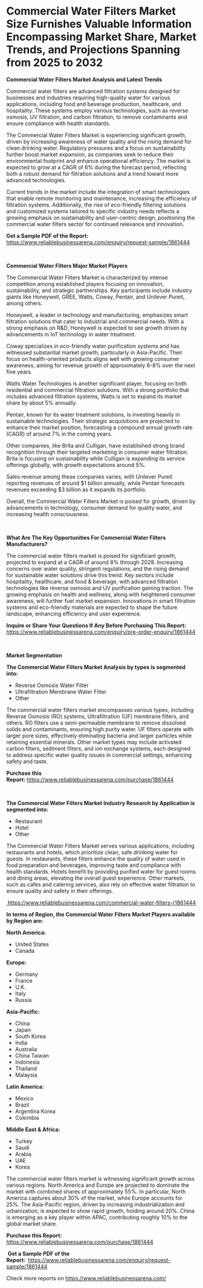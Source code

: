 <p><h1>Commercial Water Filters Market Size Furnishes Valuable Information Encompassing Market Share, Market Trends, and Projections Spanning from 2025 to 2032</h1></p><p><strong>Commercial Water Filters Market Analysis and Latest Trends</strong></p>
<p><p>Commercial water filters are advanced filtration systems designed for businesses and industries requiring high-quality water for various applications, including food and beverage production, healthcare, and hospitality. These systems employ various technologies, such as reverse osmosis, UV filtration, and carbon filtration, to remove contaminants and ensure compliance with health standards.</p><p>The Commercial Water Filters Market is experiencing significant growth, driven by increasing awareness of water quality and the rising demand for clean drinking water. Regulatory pressures and a focus on sustainability further boost market expansion, as companies seek to reduce their environmental footprint and enhance operational efficiency. The market is expected to grow at a CAGR of 6% during the forecast period, reflecting both a robust demand for filtration solutions and a trend toward more advanced technologies.</p><p>Current trends in the market include the integration of smart technologies that enable remote monitoring and maintenance, increasing the efficiency of filtration systems. Additionally, the rise of eco-friendly filtering solutions and customized systems tailored to specific industry needs reflects a growing emphasis on sustainability and user-centric design, positioning the commercial water filters sector for continued relevance and innovation.</p></p>
<p><strong>Get a Sample PDF of the Report:&nbsp;</strong> <a href="https://www.reliablebusinessarena.com/enquiry/request-sample/1861444?utm_campaign=3268&utm_medium=2&utm_source=Github&utm_content=ia&utm_term=11042025&utm_id=commercial-water-filters">https://www.reliablebusinessarena.com/enquiry/request-sample/1861444</a></p>
<p>&nbsp;</p>
<p><strong>Commercial Water Filters Major Market Players</strong></p>
<p><p>The Commercial Water Filters Market is characterized by intense competition among established players focusing on innovation, sustainability, and strategic partnerships. Key participants include industry giants like Honeywell, GREE, Watts, Coway, Pentair, and Unilever Pureit, among others.</p><p>Honeywell, a leader in technology and manufacturing, emphasizes smart filtration solutions that cater to industrial and commercial needs. With a strong emphasis on R&D, Honeywell is expected to see growth driven by advancements in IoT technology in water treatment.</p><p>Coway specializes in eco-friendly water purification systems and has witnessed substantial market growth, particularly in Asia-Pacific. Their focus on health-oriented products aligns well with growing consumer awareness, aiming for revenue growth of approximately 6-8% over the next five years.</p><p>Watts Water Technologies is another significant player, focusing on both residential and commercial filtration solutions. With a strong portfolio that includes advanced filtration systems, Watts is set to expand its market share by about 5% annually.</p><p>Pentair, known for its water treatment solutions, is investing heavily in sustainable technologies. Their strategic acquisitions are projected to enhance their market position, forecasting a compound annual growth rate (CAGR) of around 7% in the coming years.</p><p>Other companies, like Brita and Culligan, have established strong brand recognition through their targeted marketing in consumer water filtration. Brita is focusing on sustainability while Culligan is expanding its service offerings globally, with growth expectations around 5%.</p><p>Sales revenue among these companies varies, with Unilever Pureit reporting revenues of around $1 billion annually, while Pentair forecasts revenues exceeding $3 billion as it expands its portfolio.</p><p>Overall, the Commercial Water Filters Market is poised for growth, driven by advancements in technology, consumer demand for quality water, and increasing health consciousness.</p></p>
<p>&nbsp;</p>
<p><strong>What Are The Key Opportunities For Commercial Water Filters Manufacturers?</strong></p>
<p><p>The commercial water filters market is poised for significant growth, projected to expand at a CAGR of around 8% through 2028. Increasing concerns over water quality, stringent regulations, and the rising demand for sustainable water solutions drive this trend. Key sectors include hospitality, healthcare, and food & beverage, with advanced filtration technologies like reverse osmosis and UV purification gaining traction. The growing emphasis on health and wellness, along with heightened consumer awareness, will further fuel market expansion. Innovations in smart filtration systems and eco-friendly materials are expected to shape the future landscape, enhancing efficiency and user experience.</p></p>
<p><strong>Inquire or Share Your Questions If Any Before Purchasing This Report:</strong> <a href="https://www.reliablebusinessarena.com/enquiry/pre-order-enquiry/1861444?utm_campaign=3268&utm_medium=2&utm_source=Github&utm_content=ia&utm_term=11042025&utm_id=commercial-water-filters">https://www.reliablebusinessarena.com/enquiry/pre-order-enquiry/1861444</a></p>
<p>&nbsp;</p>
<p><strong>Market Segmentation</strong></p>
<p><strong>The Commercial Water Filters Market Analysis by types is segmented into:</strong></p>
<p><ul><li>Reverse Osmosis Water Filter</li><li>Ultrafiltration Membrane Water Filter</li><li>Other</li></ul></p>
<p><p>The commercial water filters market encompasses various types, including Reverse Osmosis (RO) systems, Ultrafiltration (UF) membrane filters, and others. RO filters use a semi-permeable membrane to remove dissolved solids and contaminants, ensuring high purity water. UF filters operate with larger pore sizes, effectively eliminating bacteria and larger particles while retaining essential minerals. Other market types may include activated carbon filters, sediment filters, and ion exchange systems, each designed to address specific water quality issues in commercial settings, enhancing safety and taste.</p></p>
<p><strong>Purchase this Report:&nbsp;</strong><a href="https://www.reliablebusinessarena.com/purchase/1861444?utm_campaign=3268&utm_medium=2&utm_source=Github&utm_content=ia&utm_term=11042025&utm_id=commercial-water-filters">https://www.reliablebusinessarena.com/purchase/1861444</a></p>
<p>&nbsp;</p>
<p><strong>The Commercial Water Filters Market Industry Research by Application is segmented into:</strong></p>
<p><ul><li>Restaurant</li><li>Hotel</li><li>Other</li></ul></p>
<p><p>The Commercial Water Filters Market serves various applications, including restaurants and hotels, which prioritize clean, safe drinking water for guests. In restaurants, these filters enhance the quality of water used in food preparation and beverages, improving taste and compliance with health standards. Hotels benefit by providing purified water for guest rooms and dining areas, elevating the overall guest experience. Other markets, such as cafes and catering services, also rely on effective water filtration to ensure quality and safety in their offerings.</p></p>
<p><a href="https://www.reliablebusinessarena.com/commercial-water-filters-r1861444?utm_campaign=3268&utm_medium=2&utm_source=Github&utm_content=ia&utm_term=11042025&utm_id=commercial-water-filters">&nbsp;https://www.reliablebusinessarena.com/commercial-water-filters-r1861444</a></p>
<p><strong>In terms of Region, the Commercial Water Filters Market Players available by Region are:</strong></p>
<p>
    <p> <strong> North America: </strong>
        <ul>
            <li>United States</li>
            <li>Canada</li>
        </ul>
        </p> 
    <p> <strong> Europe: </strong>
        <ul>
            <li>Germany</li>
            <li>France</li>
            <li>U.K.</li>
            <li>Italy</li>
            <li>Russia</li>
        </ul>
        </p> 
    <p> <strong> Asia-Pacific: </strong>
        <ul>
            <li>China</li>
            <li>Japan</li>
            <li>South Korea</li>
            <li>India</li>
            <li>Australia</li>
            <li>China Taiwan</li>
            <li>Indonesia</li>
            <li>Thailand</li>
            <li>Malaysia</li>
        </ul>
        </p> 
    <p> <strong> Latin America: </strong>
        <ul>
            <li>Mexico</li>
            <li>Brazil</li>
            <li>Argentina Korea</li>
            <li>Colombia</li>
        </ul>
        </p> 
    <p> <strong> Middle East & Africa: </strong>
        <ul>
            <li>Turkey</li>
            <li>Saudi</li>
            <li>Arabia</li>
            <li>UAE</li>
            <li>Korea</li>
        </ul>
    </p>
    </p>
<p><p>The commercial water filters market is witnessing significant growth across various regions. North America and Europe are projected to dominate the market with combined shares of approximately 55%. In particular, North America captures about 30% of the market, while Europe accounts for 25%. The Asia-Pacific region, driven by increasing industrialization and urbanization, is expected to show rapid growth, holding around 20%. China is emerging as a key player within APAC, contributing roughly 10% to the global market share.</p></p>
<p><strong>Purchase this Report: </strong><a href="https://www.reliablebusinessarena.com/purchase/1861444?utm_campaign=3268&utm_medium=2&utm_source=Github&utm_content=ia&utm_term=11042025&utm_id=commercial-water-filters">https://www.reliablebusinessarena.com/purchase/1861444</a></p>
<p>&nbsp;<strong>Get a Sample PDF of the Report:&nbsp;&nbsp;</strong><a href="https://www.reliablebusinessarena.com/enquiry/request-sample/1861444?utm_campaign=3268&utm_medium=2&utm_source=Github&utm_content=ia&utm_term=11042025&utm_id=commercial-water-filters">https://www.reliablebusinessarena.com/enquiry/request-sample/1861444</a></p>
<p><strong></strong></p>
<p>Check more reports on <a href="https://www.reliablebusinessarena.com/?utm_campaign=3268&utm_medium=2&utm_source=Github&utm_content=ia&utm_term=11042025&utm_id=commercial-water-filters">https://www.reliablebusinessarena.com/</a></p>